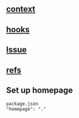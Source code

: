 ## [context](context)
## [hooks](hooks)
## [Issue](Issue)
## [refs](refs)

## Set up homepage
```
package.json
"homepage": "."
```
